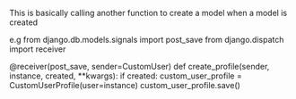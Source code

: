 This is basically calling another function to create a model when a model is created

e.g
from django.db.models.signals import post_save
from django.dispatch import receiver

@receiver(post_save, sender=CustomUser)
def create_profile(sender, instance, created, **kwargs):
    if created:
        custom_user_profile = CustomUserProfile(user=instance)
        custom_user_profile.save()

